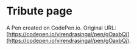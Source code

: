 # Tribute page

A Pen created on CodePen.io. Original URL: [https://codepen.io/virendrasingal/pen/gOaxbQj](https://codepen.io/virendrasingal/pen/gOaxbQj).


